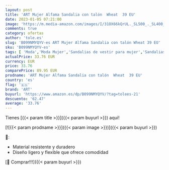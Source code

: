 ```yaml
---
layout: post
title: 'ART Mujer Alfama Sandalia con talón  Wheat  39 EU'
date: 2023-01-05 07:21:00
image: 'https://m.media-amazon.com/images/I/31OX66kQrUL._SL500_._SL400_.jpg'
comments: true
category: ofertas
author: 'tole.es'
slug: 'B099NMYQYV-es ART Mujer Alfama Sandalia con talón Wheat 39 EU'
sku: 'B099NMYQYV-es'
tags: [ 'Moda','Moda Mujer','Sandalias de vestir para mujer','Sandalias y palas de mujer','Zapatos para mujer','art','sandalia','🇪🇸', ]
actualPrice: 33.76 EUR
currency: EUR
price: 33.76
comparePrice: 89.95 EUR
prodname: 'ART Mujer Alfama Sandalia con talón  Wheat  39 EU'
country: 'es'
flag: '🇪🇸'
brand: 'ART'
buyurl: 'https://www.amazon.es/dp/B099NMYQYV/?tag=tolees-21'
descuento: '62.47'
average: '33.76'
---
```


Tienes [{{< param title >}}]({{< param buyurl >}}) aqui!

[![{{< param prodname >}}]({{< param image >}})]({{< param buyurl >}})

🔎:

- Material resistente y duradero
- Diseño ligero y flexible que ofrece comodidad

[🛒 Comprar!!!]({{< param buyurl >}})
